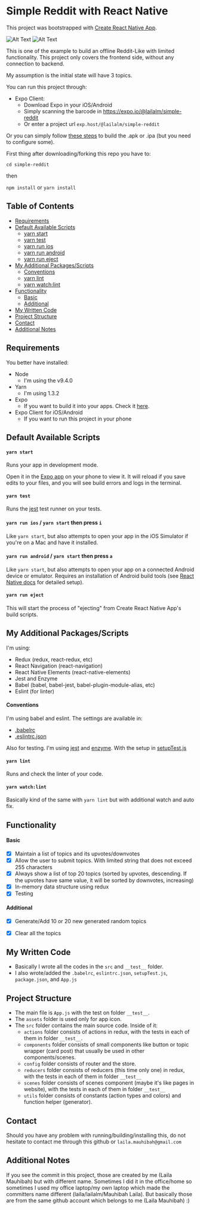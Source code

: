 # Simple Reddit with React Native

This project was bootstrapped with [Create React Native App](https://github.com/react-community/create-react-native-app).

![Alt Text](https://media.giphy.com/media/26gN2oGjNXxn8QVXi/giphy.gif)
![Alt Text](https://media.giphy.com/media/3oFzmaZck0fRexItMY/giphy.gif)

This is one of the example to build an offline Reddit-Like with limited functionality. This project only covers the frontend side, without any connection to backend.

My assumption is the initial state will have 3 topics.

You can run this project through:
- Expo Client:
  - Download Expo in your iOS/Android
  - Simply scanning the barcode in https://expo.io/@lailalm/simple-reddit
  - Or enter a project url `exp.host/@lailalm/simple-reddit`

Or you can simply follow [these steps](https://docs.expo.io/versions/latest/guides/building-standalone-apps.html) to build the .apk or .ipa (but you need to configure some).

First thing after downloading/forking this repo you have to:


`cd simple-reddit`

then

`npm install` or `yarn install`


## Table of Contents
* [Requirements](#requirements)
* [Default Available Scripts](#available-scripts)
  * [yarn start](#yarn-start)
  * [yarn test](#npm-test)
  * [yarn run ios](#npm-run-ios)
  * [yarn run android](#npm-run-android)
  * [yarn run eject](#npm-run-eject)
* [My Additional Packages/Scripts](#additional-packages)
  * [Conventions](#convention)
  * [yarn lint](#lint)
  * [yarn watch:lint](#watch-lint)
* [Functionality](#functionality)
  * [Basic](#basic-functionality)
  * [Additional](#additional-functionality)
* [My Written Code](#written-code)
* [Project Structure](#project-structure)
* [Contact](#contact)
* [Additional Notes](#additional-notes)

## Requirements
You better have installed:
- Node
  - I'm using the v9.4.0
- Yarn
  - I'm using 1.3.2
- Expo
  - If you want to build it into your apps. Check it [here](https://docs.expo.io/versions/latest/guides/building-standalone-apps.html).
- Expo Client for iOS/Android
  - If you want to run this project in your phone


## Default Available Scripts

#### `yarn start`

Runs your app in development mode.

Open it in the [Expo app](https://expo.io) on your phone to view it. It will reload if you save edits to your files, and you will see build errors and logs in the terminal.

#### `yarn test`

Runs the [jest](https://github.com/facebook/jest) test runner on your tests.

#### `yarn run ios` / `yarn start` then press `i`

Like `yarn start`, but also attempts to open your app in the iOS Simulator if you're on a Mac and have it installed.

#### `yarn run android`  / `yarn start` then press `a`

Like `yarn start`, but also attempts to open your app on a connected Android device or emulator. Requires an installation of Android build tools (see [React Native docs](https://facebook.github.io/react-native/docs/getting-started.html) for detailed setup).

#### `yarn run eject`

This will start the process of "ejecting" from Create React Native App's build scripts.

## My Additional Packages/Scripts
I'm using:
- Redux (redux, react-redux, etc)
- React Navigation (react-navigation)
- React Native Elements (react-native-elements)
- Jest and Enzyme
- Babel (babel, babel-jest, babel-plugin-module-alias, etc)
- Eslint (for linter)

#### Conventions
I'm using babel and eslint. The settings are available in:
- [.babelrc](https://github.com/lailalm/simple-reddit/blob/master/.babelrc)
- [.eslintrc.json](https://github.com/lailalm/simple-reddit/blob/master/.eslintrc.json)

Also for testing. I'm using [jest](https://facebook.github.io/jest/) and [enzyme](http://airbnb.io/enzyme/). With the setup in [setupTest.js](https://github.com/lailalm/simple-reddit/blob/master/setupTest.js)

#### `yarn lint`
Runs and check the linter of your code.

#### `yarn watch:lint`
Basically kind of the same with `yarn lint` but with additional watch and auto fix.

## Functionality
#### Basic
- [x] Maintain a list of topics and its upvotes/downvotes
- [x] Allow the user to submit topics. With limited string that does not exceed 255 characters
- [x] Always show a list of top 20 topics (sorted by upvotes, descending. If the upvotes have same value, it will be sorted by downvotes, increasing)
- [x] In-memory data structure using redux
- [x] Testing

#### Additional
- [x] Generate/Add 10 or 20 new generated random topics
- [x] Clear all the topics


## My Written Code
- Basically I wrote all the codes in the `src` and `__test__` folder.
- I also wrote/added the `.babelrc`, `eslintrc.json`, `setupTest.js`, `package.json`, and `App.js`

## Project Structure
- The main file is `App.js` with the test on folder `__test__`.
- The `assets` folder is used only for app icon.
- The `src` folder contains the main source code. Inside of it:
  - `actions` folder consists of actions in redux, with the tests in each of them in folder `__test__`.
  - `components` folder consists of small components like button or topic wrapper (card post) that usually be used in other components/scenes.
  - `config` folder consists of router and the store.
  - `reducers` folder consists of reducers (this time only one) in redux, with the tests in each of them in folder `__test__`
  - `scenes` folder consists of scenes component (maybe it's like pages in website), with the tests in each of them in folder `__test__`
  - `utils` folder consists of constants (action types and colors) and function helper (generator).

## Contact
Should you have any problem with running/building/installing this, do not hesitate to contact me through this github or `laila.mauhibah@gmail.com`

## Additional Notes
If you see the commit in this project, those are created by me (Laila Mauhibah) but with different name. Sometimes I did it in the office/home so sometimes I used my office laptop/my own laptop which made the committers name different (laila/lailalm/Mauhibah Laila). But basically those are from the same github account which belongs to me (Laila Mauhibah) :)
